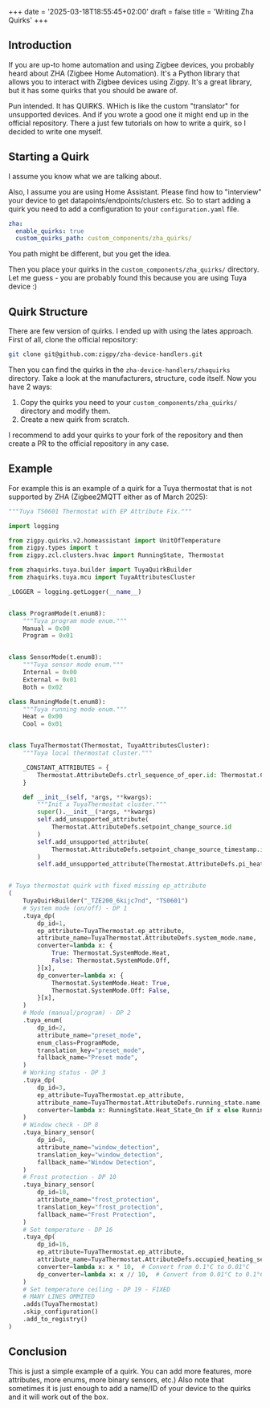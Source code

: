 +++
date = '2025-03-18T18:55:45+02:00'
draft = false
title = 'Writing Zha Quirks'
+++

## Introduction
If you are up-to home automation and using Zigbee devices, you probably heard about ZHA (Zigbee Home Automation). It's a Python library that allows you to interact with Zigbee devices using Zigpy. It's a great library, but it has some quirks that you should be aware of.
<!--more-->
Pun intended. It has QUIRKS. WHich is like the custom "translator" for unsupported devices.
And if you wrote a good one it might end up in the official repository.
There a just few tutorials on how to write a quirk, so I decided to write one myself.

## Starting a Quirk
I assume you know what we are talking about.

Also, I assume you are using Home Assistant.
Please find how to "interview" your device to get datapoints/endpoints/clusters etc.
So to start adding a quirk you need to add a configuration to your `configuration.yaml` file.

```yaml
zha:
  enable_quirks: true
  custom_quirks_path: custom_components/zha_quirks/
```
You path might be different, but you get the idea.

Then you place your quirks in the `custom_components/zha_quirks/` directory.
Let me guess - you are probably found this because you are using Tuya device :)

## Quirk Structure
There are few version of quirks. I ended up with using the lates approach.
First of all, clone the official repository:
```bash
git clone git@github.com:zigpy/zha-device-handlers.git
```
Then you can find the quirks in the `zha-device-handlers/zhaquirks` directory.
Take a look at the manufacturers, structure, code itself.
Now you have 2 ways:
1. Copy the quirks you need to your `custom_components/zha_quirks/` directory and modify them.
2. Create a new quirk from scratch.

I recommend to add your quirks to your fork of the repository and then create a PR to the official repository in any case.

## Example

For example this is an example of a quirk for a Tuya thermostat that is not supported by ZHA (Zigbee2MQTT either as of March 2025):
```python
"""Tuya TS0601 Thermostat with EP Attribute Fix."""

import logging

from zigpy.quirks.v2.homeassistant import UnitOfTemperature
from zigpy.types import t
from zigpy.zcl.clusters.hvac import RunningState, Thermostat

from zhaquirks.tuya.builder import TuyaQuirkBuilder
from zhaquirks.tuya.mcu import TuyaAttributesCluster

_LOGGER = logging.getLogger(__name__)


class ProgramMode(t.enum8):
    """Tuya program mode enum."""
    Manual = 0x00
    Program = 0x01


class SensorMode(t.enum8):
    """Tuya sensor mode enum."""
    Internal = 0x00
    External = 0x01
    Both = 0x02

class RunningMode(t.enum8):
    """Tuya running mode enum."""
    Heat = 0x00
    Cool = 0x01


class TuyaThermostat(Thermostat, TuyaAttributesCluster):
    """Tuya local thermostat cluster."""

    _CONSTANT_ATTRIBUTES = {
        Thermostat.AttributeDefs.ctrl_sequence_of_oper.id: Thermostat.ControlSequenceOfOperation.Heating_Only
    }

    def __init__(self, *args, **kwargs):
        """Init a TuyaThermostat cluster."""
        super().__init__(*args, **kwargs)
        self.add_unsupported_attribute(
            Thermostat.AttributeDefs.setpoint_change_source.id
        )
        self.add_unsupported_attribute(
            Thermostat.AttributeDefs.setpoint_change_source_timestamp.id
        )
        self.add_unsupported_attribute(Thermostat.AttributeDefs.pi_heating_demand.id)


# Tuya thermostat quirk with fixed missing ep_attribute
(
    TuyaQuirkBuilder("_TZE200_6kijc7nd", "TS0601")
    # System mode (on/off) - DP 1
    .tuya_dp(
        dp_id=1,
        ep_attribute=TuyaThermostat.ep_attribute,
        attribute_name=TuyaThermostat.AttributeDefs.system_mode.name,
        converter=lambda x: {
            True: Thermostat.SystemMode.Heat,
            False: Thermostat.SystemMode.Off,
        }[x],
        dp_converter=lambda x: {
            Thermostat.SystemMode.Heat: True,
            Thermostat.SystemMode.Off: False,
        }[x],
    )
    # Mode (manual/program) - DP 2
    .tuya_enum(
        dp_id=2,
        attribute_name="preset_mode",
        enum_class=ProgramMode,
        translation_key="preset_mode",
        fallback_name="Preset mode",
    )
    # Working status - DP 3
    .tuya_dp(
        dp_id=3,
        ep_attribute=TuyaThermostat.ep_attribute,
        attribute_name=TuyaThermostat.AttributeDefs.running_state.name,
        converter=lambda x: RunningState.Heat_State_On if x else RunningState.Idle,
    )
    # Window check - DP 8
    .tuya_binary_sensor(
        dp_id=8,
        attribute_name="window_detection",
        translation_key="window_detection",
        fallback_name="Window Detection",
    )
    # Frost protection - DP 10
    .tuya_binary_sensor(
        dp_id=10,
        attribute_name="frost_protection",
        translation_key="frost_protection",
        fallback_name="Frost Protection",
    )
    # Set temperature - DP 16
    .tuya_dp(
        dp_id=16,
        ep_attribute=TuyaThermostat.ep_attribute,
        attribute_name=TuyaThermostat.AttributeDefs.occupied_heating_setpoint.name,
        converter=lambda x: x * 10,  # Convert from 0.1°C to 0.01°C
        dp_converter=lambda x: x // 10,  # Convert from 0.01°C to 0.1°C
    )
    # Set temperature ceiling - DP 19 - FIXED
    # MANY LINES OMMITED
    .adds(TuyaThermostat)
    .skip_configuration()
    .add_to_registry()
)
```

## Conclusion
This is just a simple example of a quirk. You can add more features, more attributes, more enums, more binary sensors, etc.)
Also note that sometimes it is just enough to add a name/ID of your device to the quirks and it will work out of the box.
